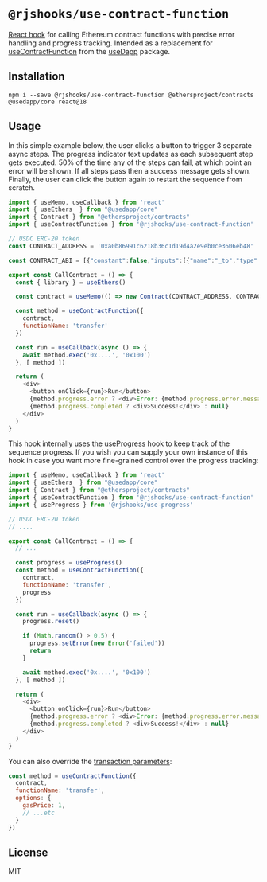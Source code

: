 # `@rjshooks/use-contract-function`

[React hook](https://reactjs.org/docs/hooks-intro.html) for calling Ethereum contract functions with precise error handling and progress tracking. Intended as a replacement for [useContractFunction](https://usedapp-docs.netlify.app/docs/API%20Reference/Hooks#usecontractfunction) from the [useDapp](https://usedapp.io/) package.


## Installation

```shell
npm i --save @rjshooks/use-contract-function @ethersproject/contracts @usedapp/core react@18
```

## Usage

In this simple example below, the user clicks a button to trigger 3 separate async steps. The progress indicator text updates as each subsequent step gets executed. 50% of the time any of the steps can fail, at which point an error will be shown. If all steps pass then a success message gets shown. Finally, the user can click the button again to restart the sequence from scratch.

```js
import { useMemo, useCallback } from 'react'
import { useEthers  } from "@usedapp/core"
import { Contract } from "@ethersproject/contracts"
import { useContractFunction } from '@rjshooks/use-contract-function'

// USDC ERC-20 token
const CONTRACT_ADDRESS = '0xa0b86991c6218b36c1d19d4a2e9eb0ce3606eb48'

const CONTRACT_ABI = [{"constant":false,"inputs":[{"name":"_to","type":"address"},{"name":"_value","type":"uint256"}],"name":"transfer","outputs":[{"name":"","type":"bool"}],"payable":false,"stateMutability":"nonpayable","type":"function"}]

export const CallContract = () => {
  const { library } = useEthers()

  const contract = useMemo(() => new Contract(CONTRACT_ADDRESS, CONTRACT_ABI, library), [ library ])

  const method = useContractFunction({ 
    contract, 
    functionName: 'transfer' 
  })

  const run = useCallback(async () => {
    await method.exec('0x....', '0x100')
  }, [ method ])

  return (
    <div>
      <button onClick={run}>Run</button>
      {method.progress.error ? <div>Error: {method.progress.error.message}</div> : null}
      {method.progress.completed ? <div>Success!</div> : null}
    </div>
  )
} 
```

This hook internally uses the [useProgress](https://www.npmjs.com/package/@rjshooks/use-progress) hook to keep track of the sequence progress. If you wish you can supply your own instance of this hook in case you want more fine-grained control over the progress tracking:

```js
import { useMemo, useCallback } from 'react'
import { useEthers  } from "@usedapp/core"
import { Contract } from "@ethersproject/contracts"
import { useContractFunction } from '@rjshooks/use-contract-function'
import { useProgress } from '@rjshooks/use-progress'

// USDC ERC-20 token
// ....

export const CallContract = () => {
  // ...

  const progress = useProgress()
  const method = useContractFunction({ 
    contract, 
    functionName: 'transfer', 
    progress 
  })

  const run = useCallback(async () => {
    progress.reset()

    if (Math.random() > 0.5) {
      progress.setError(new Error('failed'))
      return
    }

    await method.exec('0x....', '0x100')
  }, [ method ])

  return (
    <div>
      <button onClick={run}>Run</button>
      {method.progress.error ? <div>Error: {method.progress.error.message}</div> : null}
      {method.progress.completed ? <div>Success!</div> : null}
    </div>
  )
} 
```

You can also override the [transaction parameters](https://docs.ethers.io/v5/api/contract/contract/#contract-functionsSend):

```js
const method = useContractFunction({ 
  contract, 
  functionName: 'transfer',  
  options: {
    gasPrice: 1,
    // ...etc
  }
})
```


## License

MIT